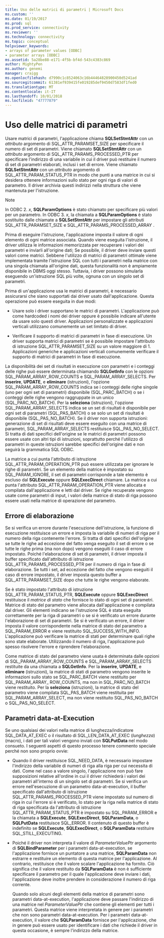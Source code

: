 ```yaml
---
title: Uso delle matrici di parametri | Microsoft Docs
ms.custom: ''
ms.date: 01/19/2017
ms.prod: sql
ms.prod_service: connectivity
ms.reviewer: ''
ms.technology: connectivity
ms.topic: conceptual
helpviewer_keywords:
- arrays of parameter values [ODBC]
- parameter arrays [ODBC]
ms.assetid: 5a28be88-e171-4f5b-bf4d-543c4383c869
author: MightyPen
ms.author: genemi
manager: craigg
ms.openlocfilehash: d7990c1c8524063c16b44464828900450d5241ad
ms.sourcegitcommit: 61381ef939415fe019285def9450d7583df1fed0
ms.translationtype: MT
ms.contentlocale: it-IT
ms.lasthandoff: 10/01/2018
ms.locfileid: "47777879"
---
```

# <a name="using-arrays-of-parameters"></a>Uso delle matrici di parametri
Usare matrici di parametri, l'applicazione chiama **SQLSetStmtAttr** con un *attributo* argomento di SQL_ATTR_PARAMSET_SIZE per specificare il numero di set di parametri. Viene chiamato **SQLSetStmtAttr** con un *attributo* argomento di SQL_ATTR_PARAMS_PROCESSED_PTR per specificare l'indirizzo di una variabile in cui il driver può restituire il numero di set di parametri elaborati, inclusi i set di errore. Viene chiamato **SQLSetStmtAttr** con un *attributo* argomento di SQL_ATTR_PARAM_STATUS_PTR in modo che punti a una matrice in cui si desidera ottenere informazioni sullo stato per ogni riga di valori di parametro. Il driver archivia questi indirizzi nella struttura che viene mantenuta per l'istruzione.  
  
> [!NOTE]  
>  In ODBC 2. *x*, **SQLParamOptions** è stato chiamato per specificare più valori per un parametro. In ODBC 3. *x*, la chiamata a **SQLParamOptions** è stato sostituito dalle chiamate a **SQLSetStmtAttr** per impostare gli attributi SQL_ATTR_PARAMSET_SIZE e SQL_ATTR_PARAMS_PROCESSED_ARRAY .  
  
 Prima di eseguire l'istruzione, l'applicazione imposta il valore di ogni elemento di ogni matrice associata. Quando viene eseguita l'istruzione, il driver utilizza le informazioni memorizzata per recuperare i valori dei parametri e inviarli all'origine dati; Se possibile, il driver deve inviare questi valori come matrici. Sebbene l'utilizzo di matrici di parametri ottimale viene implementata tramite l'istruzione SQL con tutti i parametri nella matrice con una singola chiamata all'origine dati, questa funzionalità non è ampiamente disponibile in DBMS oggi stesso. Tuttavia, i driver possono simularla eseguendo un'istruzione SQL più volte, ognuna con un singolo set di parametri.  
  
 Prima di un'applicazione usa le matrici di parametri, è necessario assicurarsi che siano supportati dai driver usato dall'applicazione. Questa operazione può essere eseguita in due modi:  
  
-   Usare solo i driver supportano le matrici di parametri. L'applicazione può come hardcoded i nomi dei driver oppure è possibile indicare all'utente da usare solo questi driver. Applicazioni personalizzate e applicazioni verticali utilizzano comunemente un set limitato di driver.  
  
-   Verificare il supporto di matrici di parametri in fase di esecuzione. Un driver supporta matrici di parametri se è possibile impostare l'attributo di istruzione SQL_ATTR_PARAMSET_SIZE su un valore maggiore di 1. Applicazioni generiche e applicazioni verticali comunemente verificare il supporto di matrici di parametri in fase di esecuzione.  
  
 La disponibilità dei set di risultati in esecuzione con parametri e i conteggi delle righe può essere determinata chiamando **SQLGetInfo** con le opzioni SQL_PARAM_ARRAY_ROW_COUNTS e SQL_PARAM_ARRAY_SELECTS. Per **inserire**, **UPDATE**, e **eliminare** (istruzioni), l'opzione SQL_PARAM_ARRAY_ROW_COUNTS indica se i conteggi delle righe singole (uno per ogni set di parametri) disponibile (SQL_PARC_BATCH) o se i conteggi delle righe vengono raggruppate in un unico (SQL_PARC_NO_BATCH). Per la **seleziona** (istruzioni), l'opzione SQL_PARAM_ARRAY_SELECTS indica se un set di risultati è disponibile per ogni set di parametri (SQL_PAS_BATCH) o se solo un set di risultati è disponibile (SQL_PAS_NO_BATCH). Se il driver non supporta istruzioni: generazione di set di risultati deve essere eseguito con una matrice di parametri, SQL_PARAM_ARRAY_SELECTS restituisce SQL_PAS_NO_SELECT. Si tratta di dati specifici dell'origine se le matrici di parametri possono essere usate con altri tipi di istruzioni, soprattutto perché l'utilizzo di parametri in queste istruzioni sarebbe specifici dell'origine dati e non seguirà la grammatica SQL ODBC.  
  
 La matrice a cui punta l'attributo di istruzione SQL_ATTR_PARAM_OPERATION_PTR può essere utilizzata per ignorare le righe di parametri. Se un elemento della matrice è impostato su SQL_PARAM_IGNORE, il set di parametri corrisponde a tale elemento è escluso dal **SQLExecute** oppure **SQLExecDirect** chiamare. La matrice a cui punta l'attributo SQL_ATTR_PARAM_OPERATION_PTR viene allocata e compilata dall'applicazione e letti dal driver. Se righe recuperate vengono usate come parametri di input, i valori della matrice di stato di riga possono essere usati nella matrice di operazione del parametro.  
  
## <a name="error-processing"></a>Errore di elaborazione  
 Se si verifica un errore durante l'esecuzione dell'istruzione, la funzione di esecuzione restituisce un errore e imposta la variabile di numeri di riga per il numero della riga contenente l'errore. Si tratta di dati specifici dell'origine se tutte le righe ad eccezione del fatto venga eseguito il set di errore o se tutte le righe prima (ma non dopo) vengono eseguiti il caso di errore impostato. Poiché l'elaborazione di set di parametri, il driver imposta il buffer specificato dall'attributo di istruzione SQL_ATTR_PARAMS_PROCESSED_PTR per il numero di riga in fase di elaborazione. Se tutti i set, ad eccezione del fatto che vengono eseguiti il caso di errore impostato, il driver imposta questo buffer a SQL_ATTR_PARAMSET_SIZE dopo che tutte le righe vengono elaborate.  
  
 Se è stato impostato l'attributo di istruzione SQL_ATTR_PARAM_STATUS_PTR, **SQLExecute** oppure **SQLExecDirect** restituisce il *matrice di stato* che fornisce lo stato di ogni set di parametri. Matrice di stato del parametro viene allocata dall'applicazione e compilata dal driver. Gli elementi indicano se l'istruzione SQL è stata eseguita correttamente per la riga di parametri o se si è verificato un errore durante l'elaborazione di set di parametri. Se si è verificato un errore, il driver imposta il valore corrispondente nella matrice di stato del parametro a SQL_PARAM_ERROR e viene restituito SQL_SUCCESS_WITH_INFO. L'applicazione può verificare la matrice di stati per determinare quali righe sono state elaborate. Utilizzando il numero di riga, l'applicazione può spesso risolvere l'errore e riprendere l'elaborazione.  
  
 Come matrice di stato del parametro viene usata è determinata dalle opzioni di SQL_PARAM_ARRAY_ROW_COUNTS e SQL_PARAM_ARRAY_SELECTS restituite da una chiamata a **SQLGetInfo**. Per la **inserire**, **UPDATE**, e **eliminare** (istruzioni), la matrice di stati di parametro vengono inserite le informazioni sullo stato se SQL_PARC_BATCH viene restituito per SQL_PARAM_ARRAY_ ROW_COUNTS, ma non in SQL_PARC_NO_BATCH viene restituito. Per la **seleziona** (istruzioni), la matrice di stato del parametro viene compilata SQL_PAS_BATCH viene restituita per SQL_PARAM_ARRAY_SELECT, ma non viene restituito SQL_PAS_NO_BATCH o SQL_PAS_NO_SELECT.  
  
## <a name="data-at-execution-parameters"></a>Parametri data-at-Execution  
 Se uno qualsiasi dei valori nella matrice di lunghezza/indicatore SQL_DATA_AT_EXEC o il risultato di SQL_LEN_DATA_AT_EXEC (*lunghezza*) (macro), i dati per tali valori vengono inviati con **SQLPutData** nel modo consueto. I seguenti aspetti di questo processo tenere commento speciale perché non sono proprio ovvie:  
  
-   Quando il driver restituisce SQL_NEED_DATA, è necessario impostare l'indirizzo della variabile di numeri di riga alla riga per cui necessita di dati. Come nel caso a valore singolo, l'applicazione non può fare supposizioni relative all'ordine in cui il driver richiederà i valori dei parametri all'interno di un singolo set di parametri. Se si verifica un errore nell'esecuzione di un parametro data-at-execution, il buffer specificato dall'attributo di istruzione SQL_ATTR_PARAMS_PROCESSED_PTR viene impostato sul numero di riga in cui l'errore si è verificato, lo stato per la riga nella matrice di stato di riga specificata da l'attributo di istruzione SQL_ATTR_PARAM_STATUS_PTR è impostato su SQL_PARAM_ERROR e la chiamata a **SQLExecute**, **SQLExecDirect**, **SQLParamData**, o  **SQLPutData** restituisce SQL_ERROR. Il contenuto di questo buffer è indefinito se **SQLExecute**, **SQLExecDirect**, o **SQLParamData** restituire SQL_STILL_EXECUTING.  
  
-   Poiché il driver non interpreta il valore di *ParameterValuePtr* argomento di **SQLBindParameter** per i parametri data-at-execution, se l'applicazione fornisce un puntatore a una matrice,  **SQLParamData** non estrarre e restituire un elemento di questa matrice per l'applicazione. Al contrario, restituisce che il valore scalare l'applicazione ha fornito. Ciò significa che il valore restituito da **SQLParamData** è non è sufficiente specificare il parametro per il quale l'applicazione deve inviare i dati, l'applicazione deve inoltre prendere in considerazione il numero di riga corrente.  
  
     Quando solo alcuni degli elementi della matrice di parametri sono parametri data-at-execution, l'applicazione deve passare l'indirizzo di una matrice nel *ParameterValuePtr* che contiene gli elementi per tutti i parametri. Questa matrice viene interpretata in genere per i parametri che non sono parametri data-at-execution. Per i parametri data-at-execution, il valore che **SQLParamData** fornisce per l'applicazione, che in genere può essere usato per identificare i dati che richiede il driver in questa occasione, è sempre l'indirizzo della matrice.
